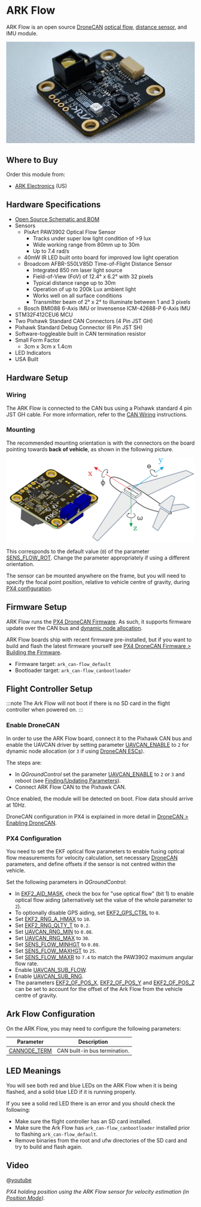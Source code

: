 # ARK Flow

ARK Flow is an open source [DroneCAN](README.md) [optical flow](../sensor/optical_flow.md), [distance sensor](../sensor/rangefinders.md), and IMU module.

![ARK Flow](../../assets/hardware/sensors/optical_flow/ark_flow.jpg)

## Where to Buy

Order this module from:

* [ARK Electronics](https://arkelectron.com/product/ark-flow/) (US)

## Hardware Specifications

- [Open Source Schematic and BOM](https://github.com/ARK-Electronics/ARK_Flow)
- Sensors
  - PixArt PAW3902 Optical Flow Sensor
    - Tracks under super low light condition of >9 lux
    - Wide working range from 80mm up to 30m
    - Up to 7.4 rad/s
  - 40mW IR LED built onto board for improved low light operation
  - Broadcom AFBR-S50LV85D Time-of-Flight Distance Sensor
    - Integrated 850 nm laser light source
    - Field-of-View (FoV) of 12.4° x 6.2° with 32 pixels
    - Typical distance range up to 30m
    - Operation of up to 200k Lux ambient light
    - Works well on all surface conditions
    - Transmitter beam of 2° x 2° to illuminate between 1 and 3 pixels
  - Bosch BMI088 6-Axis IMU or Invensense ICM-42688-P 6-Axis IMU
- STM32F412CEU6 MCU
- Two Pixhawk Standard CAN Connectors (4 Pin JST GH)
- Pixhawk Standard Debug Connector (6 Pin JST SH)
- Software-toggleable built in CAN termination resistor
- Small Form Factor
  - 3cm x 3cm x 1.4cm
- LED Indicators
- USA Built

## Hardware Setup

### Wiring

The ARK Flow is connected to the CAN bus using a Pixhawk standard 4 pin JST GH cable. For more information, refer to the [CAN Wiring](../can/README.md#wiring) instructions.

### Mounting

The recommended mounting orientation is with the connectors on the board pointing towards **back of vehicle**, as shown in the following picture.

![ARK Flow align with Pixhawk](../../assets/hardware/sensors/optical_flow/ark_flow_orientation.png)

This corresponds to the default value (`0`) of the parameter [SENS_FLOW_ROT](../advanced_config/parameter_reference.md#SENS_FLOW_ROT). Change the parameter appropriately if using a different orientation.

The sensor can be mounted anywhere on the frame, but you will need to specify the focal point position, relative to vehicle centre of gravity, during [PX4 configuration](#px4-configuration).

## Firmware Setup

ARK Flow runs the [PX4 DroneCAN Firmware](px4_cannode_fw.md). As such, it supports firmware update over the CAN bus and [dynamic node allocation](README.md#node-id).

ARK Flow boards ship with recent firmware pre-installed, but if you want to build and flash the latest firmware yourself see [PX4 DroneCAN Firmware > Building the Firmware](px4_cannode_fw.md#building-the-firmware).

- Firmware target: `ark_can-flow_default`
- Bootloader target: `ark_can-flow_canbootloader`

## Flight Controller Setup

:::note
The Ark Flow will not boot if there is no SD card in the flight controller when powered on.
:::

### Enable DroneCAN

In order to use the ARK Flow board, connect it to the Pixhawk CAN bus and enable the UAVCAN driver by setting parameter [UAVCAN_ENABLE](../advanced_config/parameter_reference.md#UAVCAN_ENABLE) to `2` for dynamic node allocation (or `3` if using [DroneCAN ESCs](../dronecan/escs.md)).

The steps are:

- In *QGroundControl* set the parameter [UAVCAN_ENABLE](../advanced_config/parameter_reference.md#UAVCAN_ENABLE) to `2` or `3` and reboot (see [Finding/Updating Parameters](../advanced_config/parameters.md)).
- Connect ARK Flow CAN to the Pixhawk CAN.

Once enabled, the module will be detected on boot. Flow data should arrive at 10Hz.

DroneCAN configuration in PX4 is explained in more detail in [DroneCAN > Enabling DroneCAN](../dronecan/README.md#enabling-dronecan).

### PX4 Configuration

You need to set the EKF optical flow parameters to enable fusing optical flow measurements for velocity calculation, set necessary [DroneCAN](README.md) parameters, and define offsets if the sensor is not centred within the vehicle.

Set the following parameters in *QGroundControl*:
- In [EKF2_AID_MASK](../advanced_config/parameter_reference.md#EKF2_AID_MASK), check the box for "use optical flow" (bit 1) to enable optical flow aiding (alternatively set the value of the whole parameter to `2`).
- To optionally disable GPS aiding, set [EKF2_GPS_CTRL](../advanced_config/parameter_reference.md#EKF2_GPS_CTRL) to `0`.
- Set [EKF2_RNG_A_HMAX](../advanced_config/parameter_reference.md#EKF2_RNG_A_HMAX) to `10`.
- Set [EKF2_RNG_QLTY_T](../advanced_config/parameter_reference.md#EKF2_RNG_QLTY_T) to `0.2`.
- Set [UAVCAN_RNG_MIN](../advanced_config/parameter_reference.md#UAVCAN_RNG_MIN) to `0.08`.
- Set [UAVCAN_RNG_MAX](../advanced_config/parameter_reference.md#UAVCAN_RNG_MAX) to `30`.
- Set [SENS_FLOW_MINHGT](../advanced_config/parameter_reference.md#SENS_FLOW_MINHGT) to `0.08`.
- Set [SENS_FLOW_MAXHGT](../advanced_config/parameter_reference.md#SENS_FLOW_MAXHGT) to `25`.
- Set [SENS_FLOW_MAXR](../advanced_config/parameter_reference.md#SENS_FLOW_MAXR) to `7.4` to match the PAW3902 maximum angular flow rate.
- Enable [UAVCAN_SUB_FLOW](../advanced_config/parameter_reference.md#UAVCAN_SUB_FLOW).
- Enable [UAVCAN_SUB_RNG](../advanced_config/parameter_reference.md#UAVCAN_SUB_RNG).
- The parameters [EKF2_OF_POS_X](../advanced_config/parameter_reference.md#EKF2_OF_POS_X), [EKF2_OF_POS_Y](../advanced_config/parameter_reference.md#EKF2_OF_POS_Y) and [EKF2_OF_POS_Z](../advanced_config/parameter_reference.md#EKF2_OF_POS_Z) can be set to account for the offset of the Ark Flow from the vehicle centre of gravity.

## Ark Flow Configuration

On the ARK Flow, you may need to configure the following parameters:

| Parameter                                                                                       | Description                   |
| ----------------------------------------------------------------------------------------------- | ----------------------------- |
| <a id="CANNODE_TERM"></a>[CANNODE_TERM](../advanced_config/parameter_reference.md#CANNODE_TERM) | CAN built-in bus termination. |

## LED Meanings

You will see both red and blue LEDs on the ARK Flow when it is being flashed, and a solid blue LED if it is running properly.

If you see a solid red LED there is an error and you should check the following:

- Make sure the flight controller has an SD card installed.
- Make sure the Ark Flow has `ark_can-flow_canbootloader` installed prior to flashing `ark_can-flow_default`.
- Remove binaries from the root and ufw directories of the SD card and try to build and flash again.

## Video

@[youtube](https://www.youtube.com/watch?v=SAbRe1fi7bU&list=PLUepQApgwSozmwhOo-dXnN33i2nBEl1c0)
<!-- ARK Flow with PX4 Optical Flow Position Hold: 20210605 -->
*PX4 holding position using the ARK Flow sensor for velocity estimation (in [Position Mode](../flight_modes/position_mc.md)).* 
